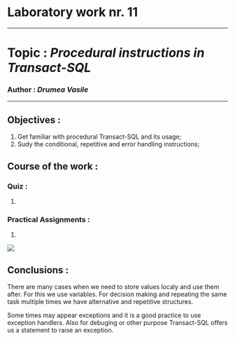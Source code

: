 # Laboratory work nr. 11
-----
# Topic : *Procedural instructions in Transact-SQL*
### Author : *Drumea Vasile*
-----
## Objectives :
1. Get familiar with procedural Transact-SQL and its usage;
2. Sudy the conditional, repetitive and error handling instructions; 

## Course of the work :
### Quiz :

1. 

### Practical Assignments :
1. 

![](images/Capture1.PNG)


## Conclusions : 

   There are many cases when we need to store values localy and use them after. For this we use variables. For decision making and repeating the same task multiple times we have alternative and repetitive structures. 
   
   Some times may appear exceptions and it is a good practice to use exception handlers. Also for debuging or other purpose Transact-SQL offers us a statement to raise an exception.
